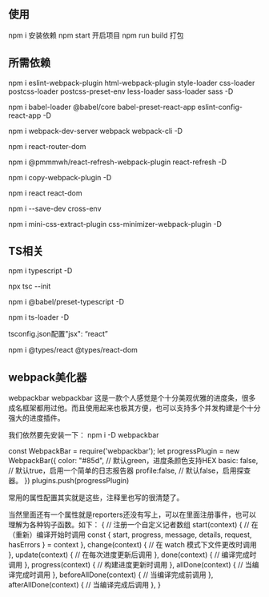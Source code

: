 ## 使用
npm i 安装依赖
npm start 开启项目
npm run build 打包

## 所需依赖
npm i eslint-webpack-plugin html-webpack-plugin style-loader css-loader postcss-loader postcss-preset-env less-loader sass-loader sass -D

npm i babel-loader @babel/core babel-preset-react-app eslint-config-react-app -D

npm i webpack-dev-server webpack webpack-cli -D

npm i react-router-dom

npm i @pmmmwh/react-refresh-webpack-plugin react-refresh -D

npm i copy-webpack-plugin -D

npm i react react-dom

npm i --save-dev cross-env

npm i mini-css-extract-plugin css-minimizer-webpack-plugin -D


## TS相关
npm i typescript -D

npx tsc --init

npm i @babel/preset-typescript -D

npm i ts-loader -D

tsconfig.json配置"jsx": “react”

npm i @types/react @types/react-dom


## webpack美化器
webpackbar
webpackbar 这是一款个人感觉是个十分美观优雅的进度条，很多成名框架都用过他。而且使用起来也极其方便，也可以支持多个并发构建是个十分强大的进度插件。

我们依然要先安装一下：
npm i -D webpackbar

const WebpackBar = require('webpackbar');
let progressPlugin = new WebpackBar({
  color: "#85d",  // 默认green，进度条颜色支持HEX
  basic: false,   // 默认true，启用一个简单的日志报告器
  profile:false,  // 默认false，启用探查器。
})
plugins.push(progressPlugin)

常用的属性配置其实就是这些，注释里也写的很清楚了。

当然里面还有一个属性就是reporters还没有写上，可以在里面注册事件，也可以理解为各种钩子函数。如下：
{   // 注册一个自定义记者数组
    start(context) {
      // 在（重新）编译开始时调用
      const { start, progress, message, details, request, hasErrors } = context
    },
    change(context) {
      // 在 watch 模式下文件更改时调用
    },
    update(context) {
      // 在每次进度更新后调用
    },
    done(context) {
      // 编译完成时调用
    },
    progress(context) {
      // 构建进度更新时调用
    },
    allDone(context) {
      // 当编译完成时调用
    },
    beforeAllDone(context) {
      // 当编译完成前调用
    },
    afterAllDone(context) {
      // 当编译完成后调用
    },
}




